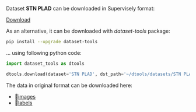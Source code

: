 Dataset **STN PLAD** can be downloaded in Supervisely format:

 [Download](https://assets.supervise.ly/supervisely-supervisely-assets-public/teams_storage/w/l/AJ/jEFYpS8kGivKVygJ0oCjbdbjN2xK7bORwSfxPM2oy3l8k1EM0XAa2xPb9f1v3CcaOaFIrYwEb1bdm87E67eEdIWnYpYi5Ygx9825N1h0sARI29AcEB5LQnBy4HAK.tar)

As an alternative, it can be downloaded with *dataset-tools* package:
``` bash
pip install --upgrade dataset-tools
```

... using following python code:
``` python
import dataset_tools as dtools

dtools.download(dataset='STN PLAD', dst_path='~/dtools/datasets/STN PLAD.tar')
```
The data in original format can be downloaded here:

- 🔗[images](https://github.com/andreluizbvs/PLAD/releases/download/1.0/plad.zip)
- 🔗[labels](https://github.com/andreluizbvs/PLAD/files/8952243/labels.zip)
